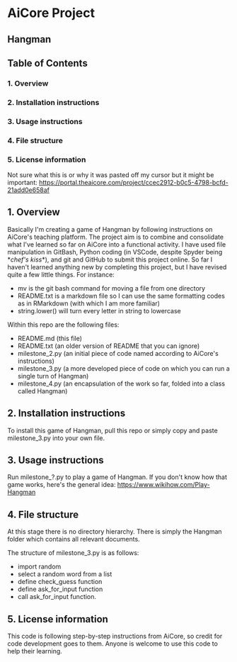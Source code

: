 # AiCore Project
## Hangman 

## Table of Contents
### 1. Overview
### 2. Installation instructions
### 3. Usage instructions
### 4. File structure 
### 5. License information 


Not sure what this is or why it was pasted off my cursor but it might be important: 
https://portal.theaicore.com/project/ccec2912-b0c5-4798-bcfd-21add0e658af 

## 1. Overview

Basically I'm creating a game of Hangman by following instructions on AiCore's teaching platform. The project aim is to combine and 
consolidate what I've learned so far on AiCore into a functional activity.
I have used file manipulation in GitBash, Python coding (in VSCode, despite Spyder being \**chef's kiss*\*), and git and GitHub to submit this project online. 
So far I haven't learned anything new by completing this project, but I have revised quite a few little things. For instance:
 - mv is the git bash command for moving a file from one directory 
 - README.txt is a markdown file so I can use the same formatting codes as in RMarkdown (with which I am more familiar) 
 - string.lower() will turn every letter in string to lowercase 

Within this repo are the following files: 

 - README.md (this file)
 - README.txt (an older version of README that you can ignore)
 - milestone\_2.py (an initial piece of code named according to AiCore's instructions) 
 - milestone\_3.py (a more developed piece of code on which you can run a single turn of Hangman) 
 - milestone\_4.py (an encapsulation of the work so far, folded into a class called Hangman) 

## 2. Installation instructions

To install this game of Hangman, pull this repo or simply copy and paste milestone\_3.py into your own file. 


## 3. Usage instructions

Run milestone\_\?.py to play a game of Hangman. If you don't know how that game works, here's the general idea: https://www.wikihow.com/Play-Hangman


## 4. File structure

At this stage there is no directory hierarchy. There is simply the Hangman folder which contains all relevant documents. 

The structure of milestone\_3.py is as follows:

 - import random 
 - select a random word from a list 
 - define check\_guess function 
 - define ask\_for\_input function
 - call ask\_for\_input function. 


## 5. License information

This code is following step-by-step instructions from AiCore, so credit for code development goes to them. Anyone is welcome to use this code to help their learning. 
 
